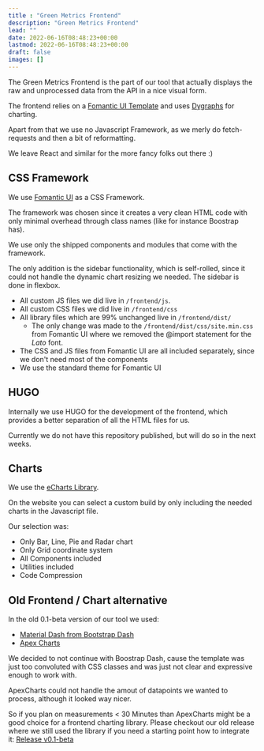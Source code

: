 ```yaml
---
title : "Green Metrics Frontend"
description: "Green Metrics Frontend"
lead: ""
date: 2022-06-16T08:48:23+00:00
lastmod: 2022-06-16T08:48:23+00:00
draft: false
images: []
---
```


The Green Metrics Frontend is the part of our tool that actually displays 
the raw and unprocessed data from the API in a nice visual form.

The frontend relies on a [Fomantic UI Template](https://fomantic-ui.com/) and uses [Dygraphs](https://dygraphs.com/)
for charting.

Apart from that we use no Javascript Framework, as we merly do fetch-requests
and then a bit of reformatting.

We leave React and similar for the more fancy folks out there :)

## CSS Framework

We use [Fomantic UI](https://www.fomantic-ui.com) as a CSS Framework.

The framework was chosen since it creates a very clean HTML code with only minimal overhead
through class names (like for instance Boostrap has).

We use only the shipped components and modules that come with the framework.

The only addition is the sidebar functionality, which is self-rolled, since it could 
not handle the dynamic chart resizing we needed.
The sidebar is done in flexbox.

- All custom JS files we did live in `/frontend/js`.
- All custom CSS files we did live in `/frontend/css`
- All library files which are 99% unchanged live in `/frontend/dist/`
    + The only change was made to the `/frontend/dist/css/site.min.css` from Fomantic UI where we removed the @import statement for the *Lato* font.
- The CSS and JS files from Fomantic UI are all included separately, since we don't need most of the components
- We use the standard theme for Fomantic UI

## HUGO

Internally we use HUGO for the development of the frontend, which provides a better separation of 
all the HTML files for us.

Currently we do not have this repository published, but will do so in the next weeks.

## Charts
We use the [eCharts Library](https://echarts.apache.org/).

On the website you can select a custom build by only including the needed charts in the Javascript file.

Our selection was:
- Only Bar, Line, Pie and Radar chart
- Only Grid coordinate system
- All Components included
- Utilities included
- Code Compression


## Old Frontend / Chart alternative

In the old 0.1-beta version of our tool we used:
- [Material Dash from Bootstrap Dash](https://www.bootstrapdash.com/product/material-design-template-free/)
- [Apex Charts](https://apexcharts.com/)

We decided to not continue with Boostrap Dash, cause the template was just too 
convoluted with CSS classes and was just not clear and expressive enough to work with.

ApexCharts could not handle the amout of datapoints we wanted to process, although
it looked way nicer.

So if you plan on measurements < 30 Minutes than ApexCharts might be a good choice for a frontend charting library.
Please checkout our old release where we still used the library if you need a 
starting point how to integrate it: [Release v0.1-beta](https://github.com/green-coding-berlin/green-metrics-tool/releases/tag/v0.1-beta) 
